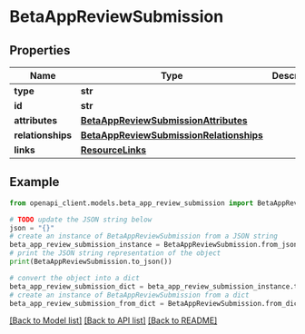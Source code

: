 # BetaAppReviewSubmission


## Properties

Name | Type | Description | Notes
------------ | ------------- | ------------- | -------------
**type** | **str** |  | 
**id** | **str** |  | 
**attributes** | [**BetaAppReviewSubmissionAttributes**](BetaAppReviewSubmissionAttributes.md) |  | [optional] 
**relationships** | [**BetaAppReviewSubmissionRelationships**](BetaAppReviewSubmissionRelationships.md) |  | [optional] 
**links** | [**ResourceLinks**](ResourceLinks.md) |  | [optional] 

## Example

```python
from openapi_client.models.beta_app_review_submission import BetaAppReviewSubmission

# TODO update the JSON string below
json = "{}"
# create an instance of BetaAppReviewSubmission from a JSON string
beta_app_review_submission_instance = BetaAppReviewSubmission.from_json(json)
# print the JSON string representation of the object
print(BetaAppReviewSubmission.to_json())

# convert the object into a dict
beta_app_review_submission_dict = beta_app_review_submission_instance.to_dict()
# create an instance of BetaAppReviewSubmission from a dict
beta_app_review_submission_from_dict = BetaAppReviewSubmission.from_dict(beta_app_review_submission_dict)
```
[[Back to Model list]](../README.md#documentation-for-models) [[Back to API list]](../README.md#documentation-for-api-endpoints) [[Back to README]](../README.md)



